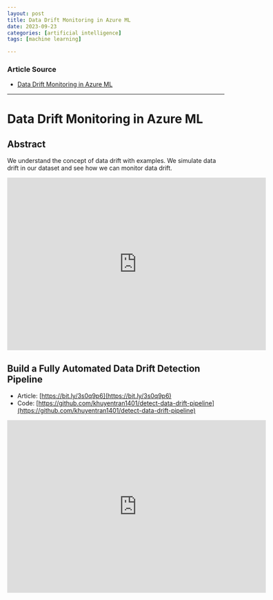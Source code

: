 ```yaml
---
layout: post
title: Data Drift Monitoring in Azure ML
date: 2023-09-23
categories: [artificial intelligence]
tags: [machine learning]

---
```


### Article Source

* [Data Drift Monitoring in Azure ML](https://www.youtube.com/watch?v=hm1z0dgf4a0)

---

# Data Drift Monitoring in Azure ML


## Abstract

We understand the concept of data drift with examples. We simulate data drift in our dataset and see how we can monitor data drift.

<iframe width="600" height="400" src="https://www.youtube.com/embed/hm1z0dgf4a0?si=0grDtvZUndepoOLS" title="YouTube video player" frameborder="0" allow="accelerometer; autoplay; clipboard-write; encrypted-media; gyroscope; picture-in-picture; web-share" allowfullscreen></iframe>



## Build a Fully Automated Data Drift Detection Pipeline

* Article: [https://bit.ly/3s0q9p6](https://bit.ly/3s0q9p6)
* Code: [https://github.com/khuyentran1401/detect-data-drift-pipeline](https://github.com/khuyentran1401/detect-data-drift-pipeline)

<iframe width="600" height="400" src="https://www.youtube.com/embed/4w2ly3WuL40?si=XEjyg90svFccwqcW" title="YouTube video player" frameborder="0" allow="accelerometer; autoplay; clipboard-write; encrypted-media; gyroscope; picture-in-picture; web-share" allowfullscreen></iframe>